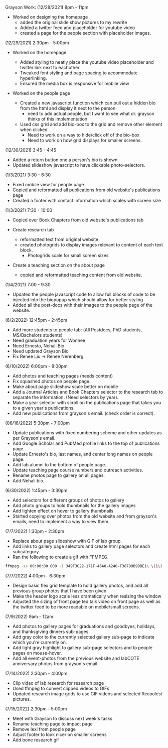 Grayson Work:
(12/28/2021) 8pm - 11pm

- Worked on designing the homepage
  - added the original slide show pictures to my rewrite
  - Added a twitter feed and placeholder for youtube video
  - created a page for the people section with placeholder images.

(12/29/2021) 2:30pm - 5:00pm

- Worked on the homepage

  - Added styling to neatly place the youtube video placeholder and twitter link next to eachother
  - Tweaked font styling and page spacing to accommodate hyperlinking.
  - Ensured the media box is responsive for mobile view

- Worked on the people page
  - Created a new javascript function which can pull out a hidden bio from the html and display it next to the person.
    - need to add actual people, but I want to see what dr. grayson thinks of this implementation
  - Used css grid and add bio-box to the grid and remove other element when clicked
    - Need to work on a way to hide/click off of the bio-box
    - Need to work on how grid displays for smaller screens.

(12/30/2021) 3:45 - 4:45

- Added a return button one a person's bio is shown.
- Updated slideshow javascript to have clickable photo-selectors.

(1/3/2021) 3:30 - 6:30

- Fixed mobile view for people page
- Copied and reformatted all publications from old website's publications page
- Created a footer with contact information which scales with screen size

(1/3/2021) 7:30 - 10:00

- Copied over Book Chapters from old website's publications tab

- Create research tab
  - reformatted text from original website
  - created photogrids to display images relevant to content of each text block.
    - Photogrids scale for small screen sizes
- Create a teaching section on the about page
  - copied and reformatted teaching content from old website.

(1/4/2021) 7:00 - 9:30

- Updated the people javascript code to allow full blocks of code to be injected into the biopopup which should allow for better styling
- Added all the post-docs with their images to the people page of the website.

(6/2/2022) 12:45pm - 2:45pm

- Add more students to people tab: (All Postdocs, PhD students, MS/Bachelors students)
- Need graduation years for Wonhee
- Need Ernesto, Nehali Bio
- Need updated Grayson Bio
- Fix Renee Liu -> Renee Nerenberg

(6/10/2022) 6:00pm - 8:00pm

- Add photos and teaching pages (needs content)
- Fix squashed photos on people page.
- Make about page slideshow scale better on mobile
- Add a Journal Articles and Book Chapters selector to the research tab to separate the information. (Need selectors by year).
- Make a year selector with scroll on the publications page that takes you to a given year's publications.
- Add new publications from grayson's email. (check order is correct).

(06/16/2022) 5:30pm - 7:00pm

- Update publications with fixed numbering scheme and other updates as per Grayson's email.
- Add Google Scholar and PubMed profile links to the top of publications page.
- Update Ernesto's bio, last names, and center long names on people page.
- Add lab alumni to the bottom of people page.
- Update teaching page course numbers and outreach activities.
- Rename photos page to gallery on all pages.
- Add Nehali bio.

(6/30/2022) 1:45pm - 3:30pm

- Add selectors for different groups of photos to gallery
- Add photo groups to hold thumbnails for the gallery images
- Add lighten effect on hover to gallery thumbnails
- Started copying over photos from the old website and from grayson's emails, need to implement a way to view them.

(7/7/2022) 1:30pm - 2:30pm

- Replace about page slideshow with GIF of lab group.
- Add links to gallery page selectors and create html pages for each subcategory.
- Ran the following to create a gif with FFMPEG.

```bash
ffmpeg -ss 00:00:00.000 -i 349F3C22-171F-46A8-A240-F387D9B9DBE1\ \(1\).MOV -pix_fmt rgb24 -r 10 -s 1280x960 -t 00:00:10.000 output.gif
```

(7/7/2022) 4:00pm - 6:30pm

- Design basic flex grid template to hold gallery photos, and add all previous group photos that I have been given.
- Make the header logo scale less dramatically when resizing the window
- Adjusted the sizing of front page ted talk video on front page as well as the twitter feed to be more readable on mobile/small screens.

(7/9/2022) 9am - 12am

- Add photos to gallery pages for graduations and goodbyes, holidays, and thanksgiving dinners sub-pages.
- Add gray color to the currently selected gallery sub-page to indicate which you're currently on.
- Add light gray highlight to gallery sub-page selectors and to people pages on mouse-hover.
- Add all event-photos from the previous website and labCOTE anniversary photos from grayson's email.

(7/14/2022) 2:30pm - 4:00pm

- Clip video of lab research for research page
- Used ffmpeg to convert clipped videos to GIFs
- Updated research image grids to use GIF videos and selected Recoolest pictures.

(7/15/2022) 2:30pm - 5:00pm

- Meet with Grayson to discuss next week's tasks
- Rename teaching page to impact page
- Remove lexi from people page
- Adjust footer to look nicer on smaller screens
- Add bone research gif
